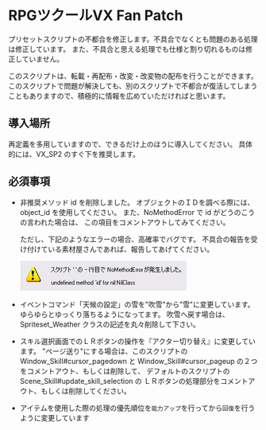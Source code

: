 # RPGツクールVX Fan Patch

プリセットスクリプトの不都合を修正します。不具合でなくとも問題のある処理は修正しています。
また、不具合と思える処理でも仕様と割り切れるものは修正していません。

このスクリプトは、転載・再配布・改変・改変物の配布を行うことができます。
このスクリプトで問題が解決しても、別のスクリプトで不都合が復活してしまうこともありますので、積極的に情報を広めていただければと思います。



## 導入場所
再定義を多用していますので、できるだけ上のほうに導入してください。
具体的には、VX_SP2 のすぐ下を推奨します。



## 必須事項

- 非推奨メソッド id を削除しました。
  オブジェクトのＩＤを調べる際には、object_id を使用してください。
  また、NoMethodError で id がどうのこうの言われた場合は、
  この項目をコメントアウトしてみてください。

  ただし、下記のようなエラーの場合、高確率でバグです。
  不具合の報告を受け付けている素材屋さんであれば、報告してあげてください。

  ![NoMethodError](imgs/SS1009301085255.png)

- イベントコマンド「天候の設定」の雪を"吹雪"から"雪"に変更しています。
  ゆらゆらとゆっくり落ちるようになってます。
  吹雪へ戻す場合は、Spriteset_Weather クラスの記述を丸々削除して下さい。



- スキル選択画面でのＬＲボタンの操作を『アクター切り替え』に変更しています。
  "ページ送り"にする場合は、このスクリプトの Window_Skill#cursor_pagedown と
  Window_Skill#cursor_pageup の２つをコメントアウト、もしくは削除して、
  デフォルトのスクリプトの Scene_Skill#update_skill_selection の
  ＬＲボタンの処理部分をコメントアウト、もしくは削除してください。

- アイテムを使用した際の処理の優先順位を`能力アップ`を行ってから`回復`を行うように変更しています